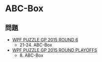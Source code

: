 # ABC-Box

## 問題
- [WPF PUZZLE GP 2015 ROUND 6](../questions/wpfpgp2015-6.md)
	- 21-24. ABC-Box
- [WPF PUZZLE GP 2015 ROUND PLAYOFFS](../questions/wpfpgp2015-po.md)
	- 8\. ABC-Box
